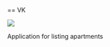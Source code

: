 == VK

<a href="https://codeclimate.com/github/vbyno/vk"><img src="https://codeclimate.com/github/vbyno/vk.png" /></a>

Application for listing apartments
